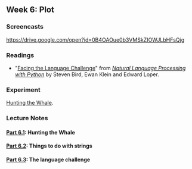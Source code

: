 ## Week 6: Plot

### Screencasts

https://drive.google.com/open?id=0B4OAOue0b3VMSkZIOWJLbHFsQjg

### Readings

- "[Facing the Language Challenge](http://www.nltk.org/book/ch12.html)" from
*[Natural Language Processing with Python](http://www.nltk.org/book/)* by
Steven Bird, Ewan Klein and Edward Loper.

### Experiment

[Hunting the Whale](https://github.com/denten-courses/computing-context/tree/master/experiments/second.md).

### Lecture Notes

#### [Part 6.1](): Hunting the Whale

#### [Part 6.2](): Things to do with strings

#### [Part 6.3](): The language challenge


